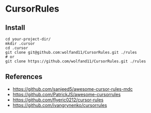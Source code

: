 # CursorRules

## Install
```
cd your-project-dir/
mkdir .cursor
cd .cursor
git clone git@github.com:wolfand11/CursorRules.git ./rules
# or
git clone https://github.com/wolfand11/CursorRules.git ./rules
```

## References
- https://github.com/sanjeed5/awesome-cursor-rules-mdc
- https://github.com/PatrickJS/awesome-cursorrules
- https://github.com/flyeric0212/cursor-rules
- https://github.com/ivangrynenko/cursorrules